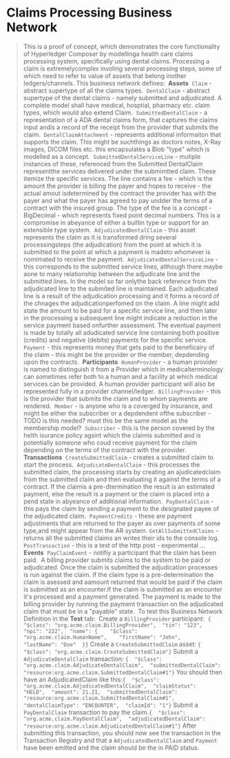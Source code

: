 # Claims Processing Business Network
> This is a proof of concept, which demonstrates the core functionality of Hyperledger Composer by modellinga health care claims processing system, specifically using dental claims. Processing a claim is extremelycomplex involing several processing steps, some of which need to refer to value of assets that belong inother ledgers/channels. 
This business network defines:  
**Assets**  `Claim` - abstract supertype of all the claims types.  `DentalClaim` - abstract supertype of the dental claims - namely submitted and adjudicated. A complete model shall have medical, hosptial, pharmacy etc. claim types, which would also extend Claim.  `SubmittedDentalClaim` - a representation of a ADA dental claims form, that captures the claims input andis a record of the receipt from the provider that submits the claim.  `DentalClaimAttachment` - represents additional informaiton that supports the claim. This might be suchthings as doctors notes, X-Ray images, DICOM files etc. this encapsulates a Blob "type" which is modelled as a concept.  `SubmittedDentalServiceLine` - mutiple instances of these, referenced from the Submitted DentalClaim representthe services delivered under the submimtted claim. These itemize the specific services. The line contains a fee - which is the amount the provider is billing the payer and hopes to receive - the actual amout isdetermined by the contract the provider has with the payer and what the payer has agreed to pay undder the terms of a contract with the insured group. The type of the fee is a concept - BigDecimal - which represents fixed point decimal numbers. This is a compromise in abeyance of either a builtin type or support for an extensible type system.  `AdjudicatedDentalClaim` - this asset represents the claim as it is transformed dring several processingsteps (the adjudication) from the point at which it is submitted to the point at which a payment is madeto whomever is nomimated to receive the payment.  `AdjudicatedDentalServiceLine` - this corresponds to the submitted service lines, although there maybe aone to many relationship between the adjudicate line and the submitted lines. In the model so far onlythe back reference from the adjudicated line to the submited line is maintained. Each adjudicated line is a result of the adjudication processing and it forms a record of the chnages the adjudicationperfomed on the claim. A line might add state the amount to be paid for a specific service line, and then later in the processing a subsequent line might indicate a reduction in the service payment based onfurther assessment. The eventual payment is made by totally all adudicated service line containing both positive (credits) and negative (debits) payments for the specific service.  `Payment` - this represents money that gets paid to the beneficairy of the claim - this might be the provider or the member, depdending upon the contracts.  
**Participants**  
`HumanProvider` - a human provider is named to distinguish it from a Provider which in medicalterminology can sometimes refer both to a human and a facility at which medical services can be provided. A human provider participant will also be represented fully in a provider channel/ledger.  `BillingProvider` - this is the provider that submits the claim and to whom payments are rendered.  `Member` - is anyone who is a coverged by insurance, and might be either the subscriber or a depdendent ofthe subscriber - TODO is this needed? must this be the same model as the membership model?  `Subscriber` - this is the person covered by the helth isurance policy agsint which the claimis submitted and is potentially someone who coud receive payment for the claim depending on the terms of the contract with the provider.  
**Transactions**  `CreateSubmittedClaim` - creates a submitted claim to start the process.  `AdjudicateDentalClaim` - this processes the submitted claim, the processing starts by creating an ajudicatedclaim from the submitted claim and then evaluating it against the terms of a contract. If the claimis a pre-dtermination the result is an estimated payment, else the result is a payment or the claim is placed into a pend state in abyeance of additional information.  `PayDentalClaim` - this pays the claim by sending a payment to the designated payee of the adjudicated claim.  `PaymentCredits` - these are payment adjustments that are returned to the payer as over payments of some type,and might appear from the AR system. `GetAllSubmittedClaims` - returns all the submitted claims an writes their ids to the console log.   `PostTransaction` - this is a test of the http post - experimental ...  
**Events**  `PayClaimEvent` - notifiy a participant that the claim has been paid.  
A billing provider submits claims to the system to be paid or adjudicated. Once the claim is submitted the adjudication processes is run against the claim. If the claim type is a pre-determination the claim is asessed and aamount returned that would be paid if the claim is submitted as an encounter.If the claim is submitted as an encounter it's processed and a payment generated. The payment is made to the billing provider by running the payment transaction on the adjudicated claim that must be in a "payable" state.  
To test this Business Network Definition in the **Test** tab:  
Create a `BillingProvider` participant:  
```{  "$class": "org.acme.claim.BillingProvider",  "tin": "123",  "npi": "222",  "name": {    "$class": "org.acme.claim.HumanName",    "firstName": "John",    "lastName": "Doe"  }}```
Create a `CreateSubmittedClaim` asset:
```{  "$class": "org.acme.claim.CreateSubmittedClaim"}```
Submit a `AdjudicateDentalClaim` transaction:
```{  "$class": "org.acme.claim.AdjudicateDentalClaim",  "submittedDentalClaim": "resource:org.acme.claim.SubmittedDentalClaim#1"}```
You should then have an AdjudicatedClaim like this:```{  "$class": "org.acme.claim.AdjudicatedDentalClaim",  "claimStatus": "HELD",  "amount": 21.21,  "submittedDentalClaim": "resource:org.acme.claim.SubmittedDentalClaim#1",  "dentalClaimType": "ENCOUNTER",  "claimId": "1"}```
Submit a `PayDentalClaim` transaction to pay the claim.```{  "$class": "org.acme.claim.PayDentalClaim",  "adjudicatedDentalClaim": "resource:org.acme.claim.AdjudicatedDentalClaim#1"}```
After submitting this transaction, you should now see the transaction in the Transaction Registry and that a `AdjudicatedDentalClaim` and `Payment` have been emitted and the claim should be the in PAID status.
